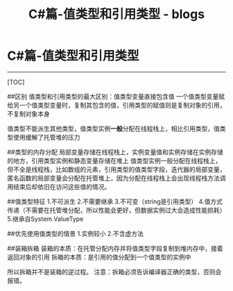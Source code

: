 ﻿---
layout: page
title: C#篇-值类型和引用类型
    - blogs
---

# C#篇-值类型和引用类型

----------
[TOC]

##区别
值类型和引用类型的最大区别：值类型变量直接包含值
一个值类型变量赋给另一个值类型变量时，复制其包含的值，引用类型的赋值则是复制对象的引用，不复制对象本身

值类型不能派生其他类型，值类型实例**一般**分配在线程栈上，相比引用类型，值类型使用缓解了托管堆的压力

##类型的内存分配
局部变量存储在线程栈上，实例变量值和实例存储在实例存储的地方，引用类型实例和静态变量存储在堆上
值类型实例一般分配在线程栈上，但不全是线程栈，比如数组的元素，引用类型的值类型字段，迭代器的局部变量，匿名函数的局部变量会分配在托管堆上，因为分配在线程栈上会出现线程栈方法调用结束后却依旧在访问这些值的情况。

##值类型特征
1.不可派生
2.不需要继承
3.不可变（string是引用类型）
4.值方式传递（不需要在托管堆分配，所以性能会更好，但数据实例过大会造成性能损耗）
5.继承自System.ValueType

##优先使用值类型的情景
1.实例较小
2.不含虚方法

##装箱拆箱
装箱的本质：在托管分配内存并将值类型字段复制到堆内存中，接着返回对象的引用
拆箱的本质：是引用的值分配到一个值类型的实例中

所以拆箱并不是装箱的逆过程。
注意：拆箱必须告诉编译器正确的类型，否则会报错。